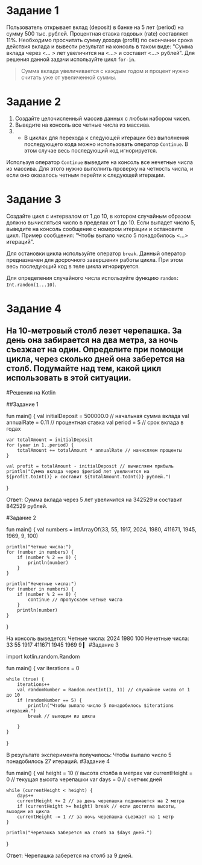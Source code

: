 # Задание 1

Пользователь открывает вклад (deposit) в банке на 5 лет (period) на сумму 500 тыс. рублей. Процентная ставка годовых (rate) составляет 11%. Необходимо просчитать сумму дохода (profit) по окончании срока действия вклада и вывести результат на консоль в таком виде: "Сумма вклада через <... > лет увеличится на <...> и составит <...> рублей". Для решения данной задачи используйте цикл `for-in`.

> Сумма вклада увеличивается с каждым годом и процент нужно считать уже от увеличенной суммы.

# Задание 2

1. Создайте целочисленный массив данных с любым набором чисел.
2. Выведите на консоль все четные числа из массива.
3. * В циклах для перехода к следующей итерации без выполнения последующего кода можно использовать оператор `Continue`. В этом случае весь последующий код игнорируется.

Используя оператор `Continue` выведите на консоль все нечетные числа из массива. Для этого нужно выполнить проверку на четность числа, и если оно оказалось четным перейти к следующей итерации.


# Задание 3

Создайте цикл с интервалом от 1 до 10, в котором случайным образом должно вычисляться число в пределах от 1 до 10. Если выпадет число 5, выведите на консоль сообщение с номером итерации и остановите цикл. Пример сообщения: "Чтобы выпало число 5 понадобилось <...> итераций".

Для остановки цикла используйте оператор `break`. Данный оператор предназначен для досрочного завершения работы цикла. При этом весь последующий код в теле цикла игнорируется.

Для определения случайного числа используйте функцию `random: Int.random(1...10)`.

# Задание 4

На 10-метровый столб лезет черепашка. За день она забирается на два метра, за ночь съезжает на один. Определите при помощи цикла, через сколько дней она заберется на столб. Подумайте над тем, какой цикл использовать в этой ситуации.
---

#Решения на Kotlin


##Задание 1

fun main() {
    val initialDeposit = 500000.0 // начальная сумма вклада
    val annualRate = 0.11 // процентная ставка
    val period = 5 // срок вклада в годах

    var totalAmount = initialDeposit
    for (year in 1..period) {
        totalAmount += totalAmount * annualRate // начисляем проценты
    }

    val profit = totalAmount - initialDeposit // вычисляем прибыль
    println("Сумма вклада через $period лет увеличится на ${profit.toInt()} и составит ${totalAmount.toInt()} рублей.")
}

Ответ:
Сумма вклада через 5 лет увеличится на 342529 и составит 842529 рублей.


#Задание 2

fun main() {
    val numbers = intArrayOf(33, 55, 1917, 2024, 1980, 411671, 1945, 1969, 9, 100)

    println("Четные числа:")
    for (number in numbers) {
        if (number % 2 == 0) {
            println(number)
        }
    }

    println("Нечетные числа:")
    for (number in numbers) {
        if (number % 2 == 0) {
            continue // пропускаем четные числа
        }
        println(number)
    }
}

На консоль выведется:
Четные числа:
2024
1980
100
Нечетные числа:
33
55
1917
411671
1945
1969
9
▎
#Задание 3

import kotlin.random.Random

fun main() {
    var iterations = 0

    while (true) {
        iterations++
        val randomNumber = Random.nextInt(1, 11) // случайное число от 1 до 10
        if (randomNumber == 5) {
            println("Чтобы выпало число 5 понадобилось $iterations итераций.")
            break // выходим из цикла

        }
    }
}

В результате эксперимента получилось:
Чтобы выпало число 5 понадобилось 27 итераций.
#Задание 4

fun main() {
    val height = 10 // высота столба в метрах
    var currentHeight = 0 // текущая высота черепашки
    var days = 0 // счетчик дней

    while (currentHeight < height) {
        days++
        currentHeight += 2 // за день черепашка поднимается на 2 метра
        if (currentHeight >= height) break // если достигла высоты, выходим из цикла
        currentHeight -= 1 // за ночь черепашка съезжает на 1 метр
    }

    println("Черепашка заберется на столб за $days дней.")
}

Ответ:
Черепашка заберется на столб за 9 дней.